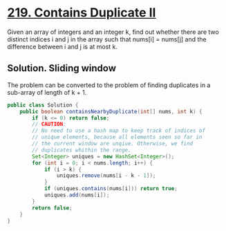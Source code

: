 # [219. Contains Duplicate II](https://leetcode.com/problems/contains-duplicate-ii/)

Given an array of integers and an integer k, find out whether there are two distinct indices i and j in the array such that nums[i] = nums[j] and the difference between i and j is at most k.

## Solution. Sliding window

The problem can be converted to the problem of finding duplicates in a sub-array of length of k + 1.

```java
public class Solution {
    public boolean containsNearbyDuplicate(int[] nums, int k) {
		if (k <= 0) return false;
		// CAUTION:
		// No need to use a hash map to keep track of indices of 
		// unique elements, because all elements seen so far in
		// the current window are unqiue. Otherwise, we find 
		// duplicates whithin the range.
		Set<Integer> uniques = new HashSet<Integer>();
		for (int i = 0; i < nums.length; i++) {
			if (i > k) {
				uniques.remove(nums[i - k - 1]);
			}
			if (uniques.contains(nums[i])) return true;
			uniques.add(nums[i]);
		}
		return false;
    }
}
```
